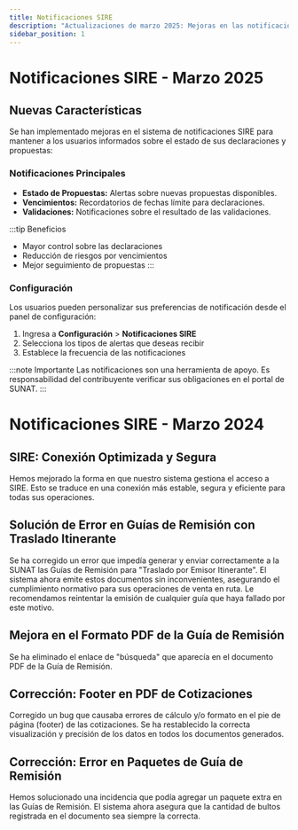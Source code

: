 ```yaml
---
title: Notificaciones SIRE
description: "Actualizaciones de marzo 2025: Mejoras en las notificaciones del sistema SIRE"
sidebar_position: 1
---
```


# Notificaciones SIRE - Marzo 2025

## Nuevas Características

Se han implementado mejoras en el sistema de notificaciones SIRE para mantener a los usuarios informados sobre el estado de sus declaraciones y propuestas:

### Notificaciones Principales

- **Estado de Propuestas:** Alertas sobre nuevas propuestas disponibles.
- **Vencimientos:** Recordatorios de fechas límite para declaraciones.
- **Validaciones:** Notificaciones sobre el resultado de las validaciones.

:::tip Beneficios
- Mayor control sobre las declaraciones
- Reducción de riesgos por vencimientos
- Mejor seguimiento de propuestas
:::

### Configuración

Los usuarios pueden personalizar sus preferencias de notificación desde el panel de configuración:

1. Ingresa a **Configuración** > **Notificaciones SIRE**
2. Selecciona los tipos de alertas que deseas recibir
3. Establece la frecuencia de las notificaciones

:::note Importante
Las notificaciones son una herramienta de apoyo. Es responsabilidad del contribuyente verificar sus obligaciones en el portal de SUNAT.
:::

# Notificaciones SIRE - Marzo 2024

## SIRE: Conexión Optimizada y Segura
Hemos mejorado la forma en que nuestro sistema gestiona el acceso a SIRE. Esto se traduce en una conexión más estable, segura y eficiente para todas sus operaciones.

## Solución de Error en Guías de Remisión con Traslado Itinerante
Se ha corregido un error que impedía generar y enviar correctamente a la SUNAT las Guías de Remisión para "Traslado por Emisor Itinerante". El sistema ahora emite estos documentos sin inconvenientes, asegurando el cumplimiento normativo para sus operaciones de venta en ruta. Le recomendamos reintentar la emisión de cualquier guía que haya fallado por este motivo.

## Mejora en el Formato PDF de la Guía de Remisión
Se ha eliminado el enlace de "búsqueda" que aparecía en el documento PDF de la Guía de Remisión.

## Corrección: Footer en PDF de Cotizaciones
Corregido un bug que causaba errores de cálculo y/o formato en el pie de página (footer) de las cotizaciones. Se ha restablecido la correcta visualización y precisión de los datos en todos los documentos generados.

## Corrección: Error en Paquetes de Guía de Remisión
Hemos solucionado una incidencia que podía agregar un paquete extra en las Guías de Remisión. El sistema ahora asegura que la cantidad de bultos registrada en el documento sea siempre la correcta.
